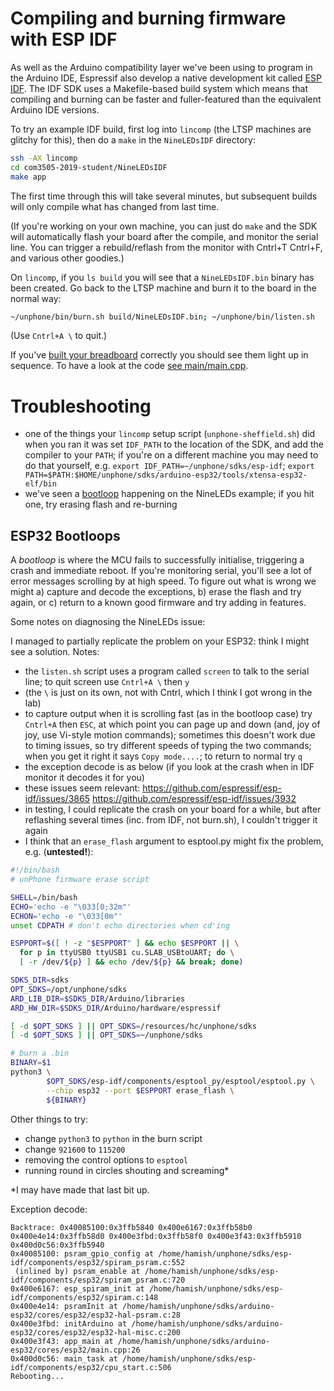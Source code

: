 Compiling and burning firmware with ESP IDF
===

As well as the Arduino compatibility layer we've been using to program in the
Arduino IDE, Espressif also develop a native development kit called [ESP
IDF](https://docs.espressif.com/projects/esp-idf/en/latest/). The IDF SDK uses
a Makefile-based build system which means that compiling and burning can be
faster and fuller-featured than the equivalent Arduino IDE versions.

To try an example IDF build, first log into `lincomp` (the LTSP machines are
glitchy for this), then do a `make` in the `NineLEDsIDF` directory:

```bash
ssh -AX lincomp
cd com3505-2019-student/NineLEDsIDF
make app
```

The first time through this will take several minutes, but subsequent builds
will only compile what has changed from last time.

(If you're working on your own machine, you can just do `make` and the SDK
will automatically flash your board after the compile, and monitor the serial
line. You can trigger a rebuild/reflash from the monitor with Cntrl+T Cntrl+F,
and various other goodies.)

On `lincomp`, if you `ls build` you will see that a `NineLEDsIDF.bin` binary
has been created. Go back to the LTSP machine and burn it to the board in the
normal way:

```bash
~/unphone/bin/burn.sh build/NineLEDsIDF.bin; ~/unphone/bin/listen.sh
```
(Use `Cntrl+A \` to quit.)

If you've [built your breadboard](9leds.mkd) correctly you should see them
light up in sequence. To have a look at the code [see
main/main.cpp](../../NineLEDsIDF/main/main.cpp).


# Troubleshooting

- one of the things your `lincomp` setup script (`unphone-sheffield.sh`) did
  when you ran it was set `IDF_PATH` to the location of the SDK, and add the
  compiler to your `PATH`; if you're on a different machine you may need to do
  that yourself, e.g. `export IDF_PATH=~/unphone/sdks/esp-idf`; `export
  PATH=$PATH:$HOME/unphone/sdks/arduino-esp32/tools/xtensa-esp32-elf/bin`
- we've seen a [bootloop](#esp32-bootloops/) happening on the NineLEDs
  example; if you hit one, try erasing flash and re-burning


## ESP32 Bootloops

A _bootloop_ is where the MCU fails to successfully initialise, triggering a
crash and immediate reboot. If you're monitoring serial, you'll see a lot of
error messages scrolling by at high speed. To figure out what is wrong we
might a) capture and decode the exceptions, b) erase the flash and try again,
or c) return to a known good firmware and try adding in features.

Some notes on diagnosing the NineLEDs issue:

I managed to partially replicate the problem on your ESP32:
think I might see a solution. Notes:

- the `listen.sh` script uses a program called `screen` to talk to the serial
  line; to quit screen use `Cntrl+A \` then `y`
- (the `\` is just on its own, not with Cntrl, which I think I got wrong in
  the lab)
- to capture output when it is scrolling fast (as in the bootloop case) try
  `Cntrl+A` then `ESC`, at which point you can page up and down (and, joy of
  joy, use Vi-style motion commands); sometimes this doesn't work due to
  timing issues, so try different speeds of typing the two commands; when you
  get it right it says `Copy mode....`; to return to normal try `q`
- the exception decode is as below (if you look at the crash when in IDF
  monitor it decodes it for you)
- these issues seem relevant: https://github.com/espressif/esp-idf/issues/3865
  https://github.com/espressif/esp-idf/issues/3932
- in testing, I could replicate the crash on your board for a while, but after
  reflashing several times (inc. from IDF, not burn.sh), I couldn't trigger it
  again
- I think that an `erase_flash` argument to esptool.py might fix the problem,
  e.g. (**untested!**):

```bash
#!/bin/bash
# unPhone firmware erase script

SHELL=/bin/bash
ECHO='echo -e "\033[0;32m"'
ECHON='echo -e "\033[0m"'
unset CDPATH # don't echo directories when cd'ing

ESPPORT=$([ ! -z "$ESPPORT" ] && echo $ESPPORT || \
  for p in ttyUSB0 ttyUSB1 cu.SLAB_USBtoUART; do \
  [ -r /dev/${p} ] && echo /dev/${p} && break; done)

SDKS_DIR=sdks
OPT_SDKS=/opt/unphone/sdks
ARD_LIB_DIR=$SDKS_DIR/Arduino/libraries
ARD_HW_DIR=$SDKS_DIR/Arduino/hardware/espressif

[ -d $OPT_SDKS ] || OPT_SDKS=/resources/hc/unphone/sdks
[ -d $OPT_SDKS ] || OPT_SDKS=~/unphone/sdks

# burn a .bin
BINARY=$1
python3 \
        $OPT_SDKS/esp-idf/components/esptool_py/esptool/esptool.py \
        --chip esp32 --port $ESPPORT erase_flash \
        ${BINARY}
```

Other things to try:
- change `python3` to `python` in the burn script
- change `921600` to `115200`
- removing the control options to `esptool`
- running round in circles shouting and screaming*

*I may have made that last bit up.

Exception decode:
```
Backtrace: 0x40085100:0x3ffb5840 0x400e6167:0x3ffb58b0 0x400e4e14:0x3ffb58d0 0x400e3fbd:0x3ffb58f0 0x400e3f43:0x3ffb5910 0x400d0c56:0x3ffb5940
0x40085100: psram_gpio_config at /home/hamish/unphone/sdks/esp-idf/components/esp32/spiram_psram.c:552
 (inlined by) psram_enable at /home/hamish/unphone/sdks/esp-idf/components/esp32/spiram_psram.c:720
0x400e6167: esp_spiram_init at /home/hamish/unphone/sdks/esp-idf/components/esp32/spiram.c:148
0x400e4e14: psramInit at /home/hamish/unphone/sdks/arduino-esp32/cores/esp32/esp32-hal-psram.c:28
0x400e3fbd: initArduino at /home/hamish/unphone/sdks/arduino-esp32/cores/esp32/esp32-hal-misc.c:200
0x400e3f43: app_main at /home/hamish/unphone/sdks/arduino-esp32/cores/esp32/main.cpp:26
0x400d0c56: main_task at /home/hamish/unphone/sdks/esp-idf/components/esp32/cpu_start.c:506
Rebooting...
```
